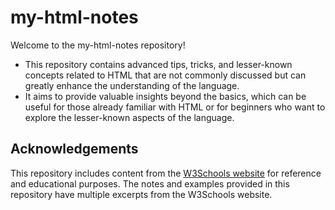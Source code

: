 # my-html-notes
Welcome to the my-html-notes repository! 
- This repository contains advanced tips, tricks, and lesser-known concepts related to HTML that are not commonly discussed but can greatly enhance the understanding of the language. 
- It aims to provide valuable insights beyond the basics, which can be useful for those already familiar with HTML or for beginners who want to explore the lesser-known aspects of the language.



## Acknowledgements

This repository includes content from the [W3Schools website](https://www.w3schools.com/) for reference and educational purposes. The notes and examples provided in this repository have multiple excerpts  from the W3Schools website.
